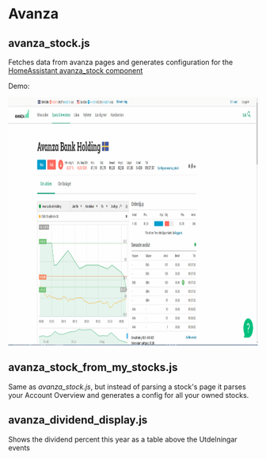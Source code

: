 # Avanza

## avanza_stock.js
Fetches data from avanza pages and generates configuration for the [HomeAssistant avanza_stock component](https://github.com/custom-components/sensor.avanza_stock)

Demo:
<p>
  <img src="https://raw.githubusercontent.com/Miicroo/TamperMonkey/master/avanza/resources/demo.gif" alt="avanza_stock demo" width="1000px" height="500px"/>
</p>

## avanza_stock_from_my_stocks.js
Same as *avanza_stock.js*, but instead of parsing a stock's page it parses your Account Overview and generates a config for all your owned stocks.

## avanza_dividend_display.js
Shows the dividend percent this year as a table above the Utdelningar events
